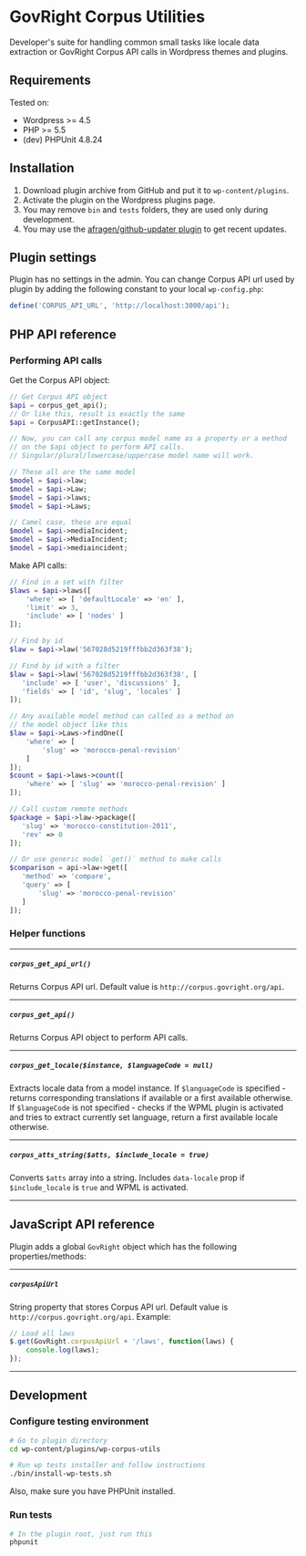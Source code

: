 # GovRight Corpus Utilities

Developer's suite for handling common small tasks like locale data extraction or GovRight Corpus API calls
in Wordpress themes and plugins.

## Requirements

Tested on:
* Wordpress >= 4.5
* PHP >= 5.5
* (dev) PHPUnit 4.8.24

## Installation

1. Download plugin archive from GitHub and put it to `wp-content/plugins`.
2. Activate the plugin on the Wordpress plugins page.
3. You may remove `bin` and `tests` folders, they are used only during development.
4. You may use the [afragen/github-updater plugin](https://github.com/afragen/github-updater) to get recent updates.

## Plugin settings

Plugin has no settings in the admin. You can change Corpus API url used by plugin by adding the following constant
to your local `wp-config.php`:

```php
define('CORPUS_API_URL', 'http://localhost:3000/api');
```

## PHP API reference

### Performing API calls

Get the Corpus API object:

```php
// Get Corpus API object
$api = corpus_get_api();
// Or like this, result is exactly the same
$api = CorpusAPI::getInstance();

// Now, you can call any corpus model name as a property or a method
// on the $api object to perform API calls.
// Singular/plural/lowercase/uppercase model name will work.

// These all are the same model
$model = $api->law;
$model = $api->Law;
$model = $api->laws;
$model = $api->Laws;

// Camel case, these are equal
$model = $api->mediaIncident;
$model = $api->MediaIncident;
$model = $api->mediaincident;
```

Make API calls:

```php
// Find in a set with filter
$laws = $api->laws([
    'where' => [ 'defaultLocale' => 'en' ],
    'limit' => 3,
    'include' => [ 'nodes' ]
]);

// Find by id
$law = $api->law('567028d5219fffbb2d363f38');

// Find by id with a filter
$law = $api->law('567028d5219fffbb2d363f38', [
   'include' => [ 'user', 'discussions' ],
   'fields' => [ 'id', 'slug', 'locales' ]
]);

// Any available model method can called as a method on
// the model object like this
$law = $api->Laws->findOne([
    'where' => [
        'slug' => 'morocco-penal-revision'
    ]
]);
$count = $api->laws->count([
    'where' => [ 'slug' => 'morocco-penal-revision' ]
]);

// Call custom remote methods
$package = $api->law->package([
   'slug' => 'morocco-constitution-2011',
   'rev' => 0
]);

// Or use generic model `get()` method to make calls
$comparison = api->law->get([
   'method' => 'compare',
   'query' => [
       'slug' => 'morocco-penal-revision'
   ]
]);
```

### Helper functions

---

##### `corpus_get_api_url()`
Returns Corpus API url. Default value is `http://corpus.govright.org/api`.

---

##### `corpus_get_api()`
Returns Corpus API object to perform API calls.

---

##### `corpus_get_locale($instance, $languageCode = null)`
Extracts locale data from a model instance.
If `$languageCode` is specified - returns corresponding translations if available
or a first available otherwise.
If `$languageCode` is not specified - checks if the WPML plugin is activated and tries to extract
currently set language, return a first available locale otherwise.

---

##### `corpus_atts_string($atts, $include_locale = true)`
Converts `$atts` array into a string. Includes `data-locale` prop if `$include_locale` is `true`
and WPML is activated.

---

## JavaScript API reference

Plugin adds a global `GovRight` object which has the following properties/methods:

---

##### `corpusApiUrl` 
String property that stores Corpus API url. Default value is `http://corpus.govright.org/api`. Example:

```javascript
// Load all laws
$.get(GovRight.corpusApiUrl + '/laws', function(laws) {
    console.log(laws);
});
```

---

## Development

### Configure testing environment
```bash
# Go to plugin directory
cd wp-content/plugins/wp-corpus-utils

# Run wp tests installer and follow instructions
./bin/install-wp-tests.sh
```

Also, make sure you have PHPUnit installed.

### Run tests
```bash
# In the plugin root, just run this
phpunit
```
